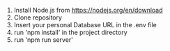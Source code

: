 1. Install Node.js from https://nodejs.org/en/download
2. Clone repository
3. Insert your personal Database URL in the .env file
4. run 'npm install' in the project directory
5. run 'npm run server'
